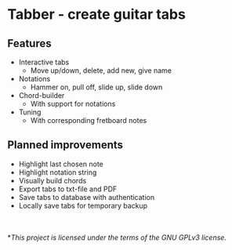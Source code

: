 # Tabber - create guitar tabs


## Features
* Interactive tabs
  * Move up/down, delete, add new, give name
* Notations
  * Hammer on, pull off, slide up, slide down
* Chord-builder
  * With support for notations
* Tuning
  * With corresponding fretboard notes

  
  
## Planned improvements 
* Highlight last chosen note
* Highlight notation string
* Visually build chords
* Export tabs to txt-file and PDF
* Save tabs to database with authentication
* Locally save tabs for temporary backup



<br><br>
**This project is licensed under the terms of the GNU GPLv3 license.*
